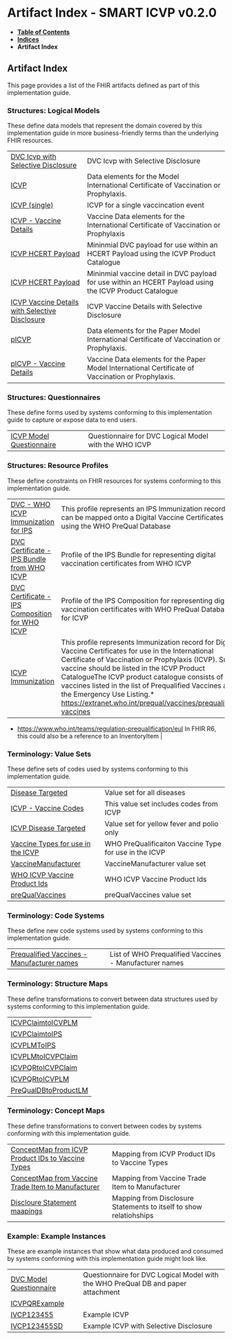 # Artifact Index - SMART ICVP v0.2.0

* [**Table of Contents**](toc.md)
* [**Indices**](indices.md)
* **Artifact Index**

## Artifact Index

This page provides a list of the FHIR artifacts defined as part of this implementation guide.

### Structures: Logical Models 

These define data models that represent the domain covered by this implementation guide in more business-friendly terms than the underlying FHIR resources.

| | |
| :--- | :--- |
| [DVC Icvp with Selective Disclosure](StructureDefinition-ICVPSD.md) | DVC Icvp with Selective Disclosure |
| [ICVP](StructureDefinition-ICVP.md) | Data elements for the Model International Certificate of Vaccination or Prophylaxis. |
| [ICVP (single)](StructureDefinition-ICVPEvent.md) | ICVP for a single vaccincation event |
| [ICVP - Vaccine Details](StructureDefinition-ICVPVaccineDetails.md) | Vaccine Data elements for the International Certificate of Vaccination or Prophylaxis |
| [ICVP HCERT Payload](StructureDefinition-ICVPMin.md) | Mininmial DVC payload for use within an HCERT Payload using the ICVP Product Catalogue |
| [ICVP HCERT Payload](StructureDefinition-ICVPMinVaccineDetails.md) | Mininmial vaccine detail in DVC payload for use within an HCERT Payload using the ICVP Product Catalogue |
| [ICVP Vaccine Details with Selective Disclosure](StructureDefinition-ICVPVaccineDetailsSD.md) | ICVP Vaccine Details with Selective Disclosure |
| [pICVP](StructureDefinition-pICVP.md) | Data elements for the Paper Model International Certificate of Vaccination or Prophylaxis. |
| [pICVP - Vaccine Details](StructureDefinition-pICVPVaccineDetails.md) | Vaccine Data elements for the Paper Model International Certificate of Vaccination or Prophylaxis. |

### Structures: Questionnaires 

These define forms used by systems conforming to this implementation guide to capture or expose data to end users.

| | |
| :--- | :--- |
| [ICVP Model Questionnaire](Questionnaire-ICVP.md) | Questionnaire for DVC Logical Model with the WHO ICVP |

### Structures: Resource Profiles 

These define constraints on FHIR resources for systems conforming to this implementation guide.

| | |
| :--- | :--- |
| [DVC - WHO ICVP Immunization for IPS](StructureDefinition-Immunization-uv-ips-ICVP.md) | This profile represents an IPS Immunization record that can be mapped onto a Digital Vaccine Certificates using the WHO PreQual Database |
| [DVC Certificate - IPS Bundle from WHO ICVP](StructureDefinition-Bundle-uv-ips-ICVP.md) | Profile of the IPS Bundle for representing digital vaccination certificates from WHO ICVP |
| [DVC Certificate - IPS Composition for WHO ICVP](StructureDefinition-Composition-uv-ips-ICVP.md) | Profile of the IPS Composition for representing digital vaccination certificates with WHO PreQual Database for ICVP |
| [ICVP Immunization](StructureDefinition-ICVPImmunization.md) | This profile represents Immunization record for Digital Vaccine Certificates for use in the International Certificate of Vaccination or Prophylaxis (ICVP). Such vaccine should be listed in the ICVP Product CatalogueThe ICVP product catalogue consists of vaccines listed in the list of Prequalified Vaccines and the Emergency Use Listing.* https://extranet.who.int/prequal/vaccines/prequalified-vaccines
* https://www.who.int/teams/regulation-prequalification/eul
In FHIR R6, this could also be a reference to an InventoryItem |

### Terminology: Value Sets 

These define sets of codes used by systems conforming to this implementation guide.

| | |
| :--- | :--- |
| [Disease Targeted](ValueSet-DiseaseTargeted.md) | Value set for all diseases |
| [ICVP - Vaccine Codes](ValueSet-ICVPVaccineCodes.md) | This value set includes codes from ICVP |
| [ICVP Disease Targeted](ValueSet-ICVPDiseaseTargeted.md) | Value set for yellow fever and polio only |
| [Vaccine Types for use in the ICVP](ValueSet-ICVPVaccineType.md) | WHO PreQualificaiton Vaccine Type for use in the ICVP |
| [VaccineManufacturer](ValueSet-VaccineManufacturer.md) | VaccineManufacturer value set |
| [WHO ICVP Vaccine Product Ids](ValueSet-ICVPProductIds.md) | WHO ICVP Vaccine Product Ids |
| [preQualVaccines](ValueSet-preQualVaccines.md) | preQualVaccines value set |

### Terminology: Code Systems 

These define new code systems used by systems conforming to this implementation guide.

| | |
| :--- | :--- |
| [Prequalified Vaccines - Manufacturer names](CodeSystem-VaccineManufacturer.md) | List of WHO Prequalified Vaccines - Manufacturer names |

### Terminology: Structure Maps 

These define transformations to convert between data structures used by systems conforming to this implementation guide.

| |
| :--- |
| [ICVPClaimtoICVPLM](StructureMap-ICVPClaimtoICVPLM.md) |
| [ICVPClaimtoIPS](StructureMap-ICVPClaimtoIPS.md) |
| [ICVPLMToIPS](StructureMap-ICVPLMToIPS.md) |
| [ICVPLMtoICVPClaim](StructureMap-ICVPLMtoICVPClaim.md) |
| [ICVPQRtoICVPClaim](StructureMap-ICVPQRtoICVPClaim.md) |
| [ICVPQRtoICVPLM](StructureMap-ICVPQRtoICVPLM.md) |
| [PreQualDBtoProductLM](StructureMap-PreQualDBtoProductLM.md) |

### Terminology: Concept Maps 

These define transformations to convert between codes by systems conforming with this implementation guide.

| | |
| :--- | :--- |
| [ConceptMap from ICVP Product IDs to Vaccine Types](ConceptMap-ICVPProductIdToVaccineType.md) | Mapping from ICVP Product IDs to Vaccine Types |
| [ConceptMap from Vaccine Trade Item to Manufacturer](ConceptMap-VaccineTradeItemtoManufacturer.md) | Mapping from Vaccine Trade Item to Manufacturer |
| [Discloure Statement maapings](ConceptMap-DisclosureStatements.md) | Mapping from Disclosure Statements to itself to show relatiohships |

### Example: Example Instances 

These are example instances that show what data produced and consumed by systems conforming with this implementation guide might look like.

| | |
| :--- | :--- |
| [DVC Model Questionnaire](Questionnaire-pPreQual.md) | Questionnaire for DVC Logical Model with the WHO PreQual DB and paper attachment |
| [ICVPQRExample](QuestionnaireResponse-ICVPQRExample.md) |  |
| [IVCP123455](Binary-IVCP123455.md) | Example ICVP |
| [IVCP123455SD](Binary-IVCP123455SD.md) | Example ICVP with Selective Disclosure |

